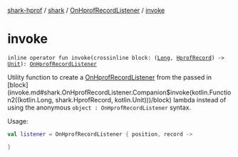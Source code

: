 [shark-hprof](../../index.md) / [shark](../index.md) / [OnHprofRecordListener](index.md) / [invoke](./invoke.md)

# invoke

`inline operator fun invoke(crossinline block: (`[`Long`](https://kotlinlang.org/api/latest/jvm/stdlib/kotlin/-long/index.html)`, `[`HprofRecord`](../-hprof-record/index.md)`) -> `[`Unit`](https://kotlinlang.org/api/latest/jvm/stdlib/kotlin/-unit/index.html)`): `[`OnHprofRecordListener`](index.md)

Utility function to create a [OnHprofRecordListener](index.md) from the passed in [block](invoke.md#shark.OnHprofRecordListener.Companion$invoke(kotlin.Function2((kotlin.Long, shark.HprofRecord, kotlin.Unit)))/block) lambda
instead of using the anonymous `object : OnHprofRecordListener` syntax.

Usage:

``` kotlin
val listener = OnHprofRecordListener { position, record ->

}
```

